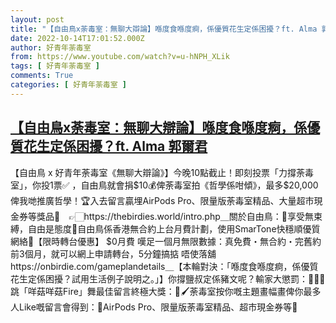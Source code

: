 ```yaml
---
layout: post
title: "【自由鳥x荼毒室：無聊大辯論】喺度食喺度痾，係優質花生定係困擾？ft. Alma 郭爾君"
date: 2022-10-14T17:01:52.000Z
author: 好青年荼毒室
from: https://www.youtube.com/watch?v=u-hNPH_XLik
tags: [ 好青年荼毒室 ]
comments: True
categories: [ 好青年荼毒室 ]
---
```

<!--1665766912000-->
[【自由鳥x荼毒室：無聊大辯論】喺度食喺度痾，係優質花生定係困擾？ft. Alma 郭爾君](https://www.youtube.com/watch?v=u-hNPH_XLik)
------

<div>
【自由鳥 x 好青年荼毒室《無聊大辯論》】今晚10點截止！即刻投票「力撐荼毒室」，你投1票✅ ，自由鳥就會捐$10💰俾荼毒室拍《哲學係咁傾》，最多$20,000俾我哋推廣哲學！🏆入去留言贏埋AirPods Pro、限量版荼毒室精品、大量超市現金券等獎品🎁　👉🏻https://thebirdies.world/intro.php＿關於自由鳥：🐣享受無束縛，自由是態度🐣自由鳥係香港無合約上台月費計劃，使用SmarTone快穩順優質網絡🐣【限時轉台優惠】 $0月費 嘆足一個月無限數據：真免費・無合約・完舊約前3個月，就可以網上申請轉台，5分鐘搞掂 唔使落舖https://onbirdie.com/gameplandetails＿【本輪對決：「喺度食喺度痾，係優質花生定係困擾？試用生活例子說明之。」】你撐鹽叔定係豬文呢？輸家大懲罰：🕺🏻🪩跳「咩菇咩菇Fire」舞最佳留言終極大獎：🎨🖌️荼毒室按你嘅主題畫幅畫俾你最多人Like嘅留言會得到：🎁AirPods Pro、限量版荼毒室精品、超市現金券等🎁
</div>
